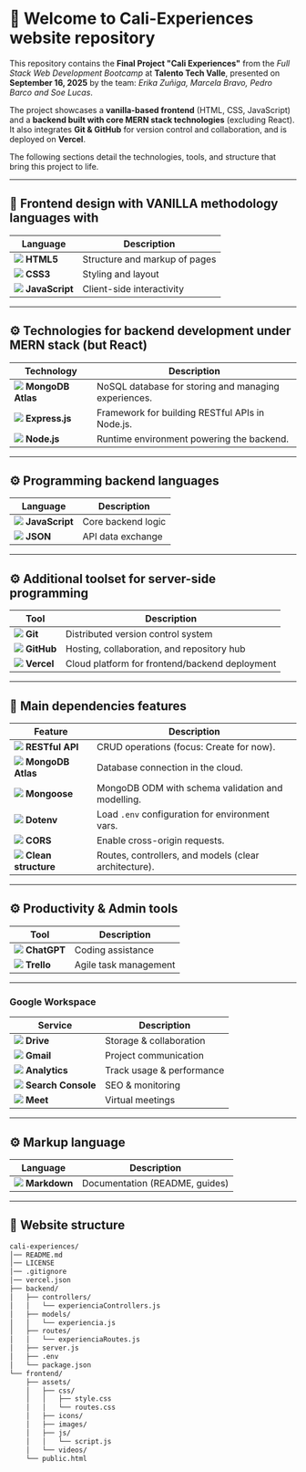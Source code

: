 # 👋 Welcome to Cali-Experiences website repository

This repository contains the **Final Project "Cali Experiences"** from the *Full Stack Web Development Bootcamp* at **Talento Tech Valle**, presented on **September 16, 2025** by the team: *Erika Zuñiga, Marcela Bravo, Pedro Barco and Soe Lucas*.  

The project showcases a **vanilla-based frontend** (HTML, CSS, JavaScript) and a **backend built with core MERN stack technologies** (excluding React). It also integrates **Git & GitHub** for version control and collaboration, and is deployed on **Vercel**.  

The following sections detail the technologies, tools, and structure that bring this project to life.


---

## 🎨 Frontend design with VANILLA methodology languages with

| Language                                                                  | Description                  |
| ------------------------------------------------------------------------- | ---------------------------- |
| ![](https://img.icons8.com/color/48/html-5.png) **HTML5**                 | Structure and markup of pages |
| ![](https://img.icons8.com/color/48/css3.png) **CSS3**                    | Styling and layout            |
| ![](https://img.icons8.com/color/48/javascript.png) **JavaScript**        | Client-side interactivity     |

---

## ⚙️ Technologies for backend development under MERN stack (but React)

| Technology                                                               | Description                                      |
| ------------------------------------------------------------------------ | ------------------------------------------------ |
| ![](https://img.icons8.com/color/48/mongodb.png) **MongoDB Atlas**       | NoSQL database for storing and managing experiences. |
| ![](https://img.icons8.com/color/48/express.png) **Express.js**          | Framework for building RESTful APIs in Node.js.  |
| ![](https://img.icons8.com/color/48/nodejs.png) **Node.js**              | Runtime environment powering the backend.        |

---

## ⚙️ Programming backend languages

| Language                                                                  | Description        |
| ------------------------------------------------------------------------- | ------------------ |
| ![](https://img.icons8.com/color/48/javascript.png) **JavaScript** | Core backend logic |
| ![](https://img.icons8.com/color/48/json.png) **JSON**             | API data exchange  |

---

## ⚙️ Additional toolset for server-side programming

| Tool                                                                     | Description                              |
| ------------------------------------------------------------------------ | ---------------------------------------- |
| ![](https://img.icons8.com/color/48/git.png) **Git**                     | Distributed version control system        |
| ![](https://img.icons8.com/color/48/github.png) **GitHub**               | Hosting, collaboration, and repository hub |
| ![](https://img.icons8.com/color/48/vercel.png) **Vercel**               | Cloud platform for frontend/backend deployment |

---

## 🚀 Main dependencies features

| Feature                                                                  | Description                                      |
| ------------------------------------------------------------------------ | ------------------------------------------------ |
| ![](https://img.icons8.com/color/48/api.png) **RESTful API**             | CRUD operations (focus: Create for now).         |
| ![](https://img.icons8.com/color/48/mongodb.png) **MongoDB Atlas**       | Database connection in the cloud.                |
| ![](https://img.icons8.com/color/48/mongodb.png) **Mongoose**            | MongoDB ODM with schema validation and modelling.|
| ![](https://img.icons8.com/color/48/code-file.png) **Dotenv**            | Load `.env` configuration for environment vars.  |
| ![](https://img.icons8.com/color/48/share.png) **CORS**                  | Enable cross-origin requests.                    |
| ![](https://img.icons8.com/color/48/flow-chart.png) **Clean structure**  | Routes, controllers, and models (clear architecture). |

---

## ⚙️ Productivity & Admin tools

| Tool                                                              | Description           |
| ----------------------------------------------------------------- | --------------------- |
| ![](https://img.icons8.com/color/48/chatgpt.png) **ChatGPT**      | Coding assistance     |
| ![](https://img.icons8.com/color/48/trello.png) **Trello**        | Agile task management |

---

### Google Workspace

| Service                                                                | Description               |
| ---------------------------------------------------------------------- | ------------------------- |
| ![](https://img.icons8.com/color/48/google-drive.png) **Drive**        | Storage & collaboration   |
| ![](https://img.icons8.com/color/48/gmail.png) **Gmail**               | Project communication     |
| ![](https://img.icons8.com/color/48/analytics.png) **Analytics**       | Track usage & performance |
| ![](https://img.icons8.com/color/48/console.png) **Search Console**    | SEO & monitoring          |
| ![](https://img.icons8.com/color/48/google-meet.png) **Meet**          | Virtual meetings          |

---

## ⚙️ Markup language

| Language                                                          | Description                    |
| ----------------------------------------------------------------- | ------------------------------ |
| ![](https://img.icons8.com/color/48/markdown.png) **Markdown**    | Documentation (README, guides) |

---

## 📂 Website structure

```bash
cali-experiences/
│── README.md
│── LICENSE
│── .gitignore
│── vercel.json
├── backend/
│   ├── controllers/
│   │   └── experienciaControllers.js
│   ├── models/
│   │   └── experiencia.js
│   ├── routes/
│   │   └── experienciaRoutes.js
│   ├── server.js
│   ├── .env
│   └── package.json
└── frontend/
    ├── assets/
    │   ├── css/
    │   │   ├── style.css
    │   │   └── routes.css
    │   ├── icons/
    │   ├── images/
    │   ├── js/
    │   │   └── script.js
    │   └── videos/
    └── public.html
```






